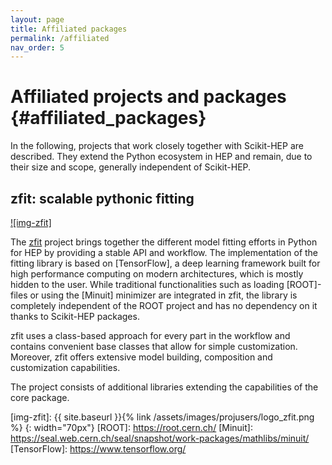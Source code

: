 ```yaml
---
layout: page
title: Affiliated packages
permalink: /affiliated
nav_order: 5
---
```



Affiliated projects and packages {#affiliated_packages}
================================

In the following, projects that work closely together with Scikit-HEP are described. They extend the Python ecosystem in HEP and remain, due to their size and scope, generally independent of Scikit-HEP.


zfit: scalable pythonic fitting
-------------------------------

[![img-zfit]][zfit]

The [zfit](https://zfit.github.io/zfit/) project brings together the different model fitting efforts in Python for HEP by providing a stable API and workflow. The implementation of the fitting library is based on [TensorFlow], a deep learning framework built for high performance computing on modern architectures, which is mostly hidden to the user. While traditional functionalities such as loading [ROOT]-files or using the [Minuit] minimizer are integrated in zfit, the library is completely independent of the ROOT project and has no dependency on it thanks to Scikit-HEP packages.

zfit uses a class-based approach for every part in the workflow and contains convenient base classes that allow for simple customization. Moreover, zfit offers extensive model building, composition and customization capabilities.

The project consists of additional libraries extending the capabilities of the core package.

[zfit]: https://github.com/zfit
[img-zfit]: {{ site.baseurl }}{% link /assets/images/projusers/logo_zfit.png %}
{: width="70px"}
[ROOT]: https://root.cern.ch/
[Minuit]: https://seal.web.cern.ch/seal/snapshot/work-packages/mathlibs/minuit/
[TensorFlow]: https://www.tensorflow.org/
